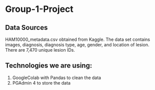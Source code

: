 # Group-1-Project

## Data Sources
HAM10000_metadata.csv obtained from Kaggle. The data set contains images, diagnosis, diagnosis type, age, gender, and location of lesion. There are 7,470 unique lesion IDs.

## Technologies we are using:
1.	GoogleColab with Pandas to clean the data
2.	PGAdmin 4 to store the data
